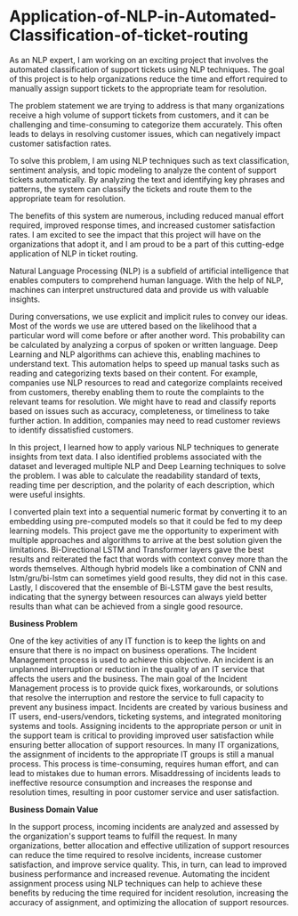 # Application-of-NLP-in-Automated-Classification-of-ticket-routing

As an NLP expert, I am working on an exciting project that involves the automated classification of support tickets using NLP techniques. The goal of this project is to help organizations reduce the time and effort required to manually assign support tickets to the appropriate team for resolution.

The problem statement we are trying to address is that many organizations receive a high volume of support tickets from customers, and it can be challenging and time-consuming to categorize them accurately. This often leads to delays in resolving customer issues, which can negatively impact customer satisfaction rates.

To solve this problem, I am using NLP techniques such as text classification, sentiment analysis, and topic modeling to analyze the content of support tickets automatically. By analyzing the text and identifying key phrases and patterns, the system can classify the tickets and route them to the appropriate team for resolution.

The benefits of this system are numerous, including reduced manual effort required, improved response times, and increased customer satisfaction rates. I am excited to see the impact that this project will have on the organizations that adopt it, and I am proud to be a part of this cutting-edge application of NLP in ticket routing.

Natural Language Processing (NLP) is a subfield of artificial intelligence that enables computers to comprehend human language. With the help of NLP, machines can interpret unstructured data and provide us with valuable insights.

During conversations, we use explicit and implicit rules to convey our ideas. Most of the words we use are uttered based on the likelihood that a particular word will come before or after another word. This probability can be calculated by analyzing a corpus of spoken or written language. Deep Learning and NLP algorithms can achieve this, enabling machines to understand text. This automation helps to speed up manual tasks such as reading and categorizing texts based on their content. For example, companies use NLP resources to read and categorize complaints received from customers, thereby enabling them to route the complaints to the relevant teams for resolution. We might have to read and classify reports based on issues such as accuracy, completeness, or timeliness to take further action. In addition, companies may need to read customer reviews to identify dissatisfied customers.

In this project, I learned how to apply various NLP techniques to generate insights from text data. I also identified problems associated with the dataset and leveraged multiple NLP and Deep Learning techniques to solve the problem. I was able to calculate the readability standard of texts, reading time per description, and the polarity of each description, which were useful insights.

I converted plain text into a sequential numeric format by converting it to an embedding using pre-computed models so that it could be fed to my deep learning models. This project gave me the opportunity to experiment with multiple approaches and algorithms to arrive at the best solution given the limitations. Bi-Directional LSTM and Transformer layers gave the best results and reiterated the fact that words with context convey more than the words themselves. Although hybrid models like a combination of CNN and lstm/gru/bi-lstm can sometimes yield good results, they did not in this case. Lastly, I discovered that the ensemble of Bi-LSTM gave the best results, indicating that the synergy between resources can always yield better results than what can be achieved from a single good resource.

**Business Problem**

One of the key activities of any IT function is to keep the lights on and ensure that there is no impact on business operations. The Incident Management process is used to achieve this objective. An incident is an unplanned interruption or reduction in the quality of an IT service that affects the users and the business. The main goal of the Incident Management process is to provide quick fixes, workarounds, or solutions that resolve the interruption and restore the service to full capacity to prevent any business impact. Incidents are created by various business and IT users, end-users/vendors, ticketing systems, and integrated monitoring systems and tools. Assigning incidents to the appropriate person or unit in the support team is critical to providing improved user satisfaction while ensuring better allocation of support resources. In many IT organizations, the assignment of incidents to the appropriate IT groups is still a manual process. This process is time-consuming, requires human effort, and can lead to mistakes due to human errors. Misaddressing of incidents leads to ineffective resource consumption and increases the response and resolution times, resulting in poor customer service and user satisfaction.

**Business Domain Value**

In the support process, incoming incidents are analyzed and assessed by the organization's support teams to fulfill the request. In many organizations, better allocation and effective utilization of support resources can reduce the time required to resolve incidents, increase customer satisfaction, and improve service quality. This, in turn, can lead to improved business performance and increased revenue. Automating the incident assignment process using NLP techniques can help to achieve these benefits by reducing the time required for incident resolution, increasing the accuracy of assignment, and optimizing the allocation of support resources.
